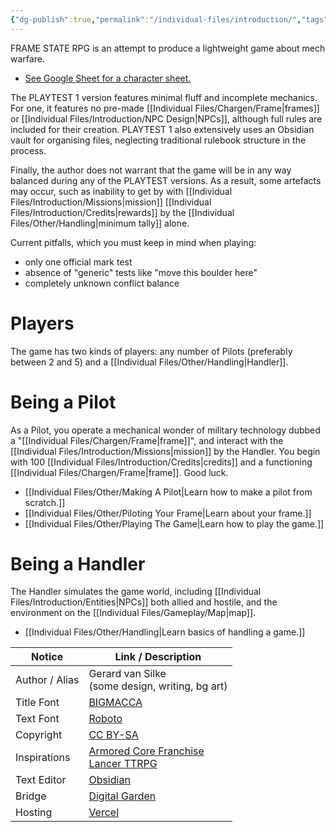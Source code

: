 ```yaml
---
{"dg-publish":true,"permalink":"/individual-files/introduction/","tags":["gardenEntry"]}
---
```


FRAME STATE RPG is an attempt to produce a lightweight game about mech warfare. 
* [See Google Sheet for a character sheet.](https://docs.google.com/spreadsheets/d/1ZKpCgH2fd1nbUWRz3xMhdWFkJTIbK3ZiY1GRk2w310Y/edit?usp=sharing)

The PLAYTEST 1 version features minimal fluff and incomplete mechanics. For one, it features no pre-made [[Individual Files/Chargen/Frame\|frames]] or [[Individual Files/Introduction/NPC Design\|NPCs]], although full rules are included for their creation. PLAYTEST 1 also extensively uses an Obsidian vault for organising files, neglecting traditional rulebook structure in the process.

Finally, the author does not warrant that the game will be in any way balanced during any of the PLAYTEST versions. As a result, some artefacts may occur, such as inability to get by with [[Individual Files/Introduction/Missions\|mission]] [[Individual Files/Introduction/Credits\|rewards]] by the [[Individual Files/Other/Handling\|minimum tally]] alone.

Current pitfalls, which you must keep in mind when playing: 
* only one official mark test
* absence of "generic" tests like "move this boulder here"
* completely unknown conflict balance

# Players
The game has two kinds of players: any number of Pilots (preferably between 2 and 5) and a [[Individual Files/Other/Handling\|Handler]].

# Being a Pilot
As a Pilot, you operate a mechanical wonder of military technology dubbed a "[[Individual Files/Chargen/Frame\|frame]]", and interact with the [[Individual Files/Introduction/Missions\|mission]] by the Handler. You begin with 100 [[Individual Files/Introduction/Credits\|credits]] and a functioning [[Individual Files/Chargen/Frame\|frame]]. Good luck.
* [[Individual Files/Other/Making A Pilot\|Learn how to make a pilot from scratch.]]
* [[Individual Files/Other/Piloting Your Frame\|Learn about your frame.]]
* [[Individual Files/Other/Playing The Game\|Learn how to play the game.]]
  
# Being a Handler
The Handler simulates the game world, including [[Individual Files/Introduction/Entities\|NPCs]] both allied and hostile, and the environment on the [[Individual Files/Gameplay/Map\|map]].
* [[Individual Files/Other/Handling\|Learn basics of handling a game.]]

| Notice         | Link / Description                                                                                                     |
| -------------- | ---------------------------------------------------------------------------------------------------------------------- |
| Author / Alias | Gerard van Silke<br>(some design, writing, bg art)                                                                     |
| Title Font     | [BIGMACCA](https://www.dafont.com/bigmacca.font)                                                                       |
| Text Font      | [Roboto](https://www.dafont.com/roboto.font)                                                                           |
| Copyright      | [CC BY-SA](https://creativecommons.org/licenses/by-sa/4.0/)                                                            |
| Inspirations   | [Armored Core Franchise](https://en.wikipedia.org/wiki/Armored_Core)<br>[Lancer TTRPG](https://massifpress.com/lancer) |
| Text Editor    | [Obsidian](https://obsidian.md)                                                                                        |
| Bridge         | [Digital Garden](https://dg-docs.ole.dev)                                                                              |
| Hosting        | [Vercel](https://vercel.com)                                                                                           |
